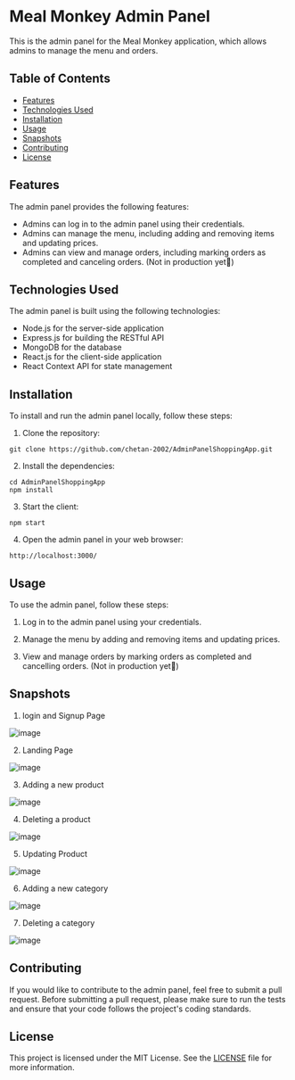 # Meal Monkey Admin Panel

This is the admin panel for the Meal Monkey application, which allows admins to manage the menu and orders.

## Table of Contents

- [Features](#features)
- [Technologies Used](#technologies-used)
- [Installation](#installation)
- [Usage](#usage)
- [Snapshots](#snapshots)
- [Contributing](#contributing)
- [License](#license)

## Features

The admin panel provides the following features:

- Admins can log in to the admin panel using their credentials.
- Admins can manage the menu, including adding and removing items and updating prices.
- Admins can view and manage orders, including marking orders as completed and canceling orders. (Not in production yet👀)

## Technologies Used

The admin panel is built using the following technologies:

- Node.js for the server-side application
- Express.js for building the RESTful API
- MongoDB for the database
- React.js for the client-side application
- React Context API for state management

## Installation

To install and run the admin panel locally, follow these steps:

1. Clone the repository:

```
git clone https://github.com/chetan-2002/AdminPanelShoppingApp.git
```

2. Install the dependencies:

```
cd AdminPanelShoppingApp
npm install
```

3. Start the client:

```
npm start
```

4. Open the admin panel in your web browser:

```
http://localhost:3000/
```

## Usage

To use the admin panel, follow these steps:

1. Log in to the admin panel using your credentials.

2. Manage the menu by adding and removing items and updating prices.

3. View and manage orders by marking orders as completed and cancelling orders. (Not in production yet👀)

## Snapshots

1. login and Signup Page

![image](https://user-images.githubusercontent.com/77783033/222412319-6425aadd-8584-4911-b5ba-a1f9ad7784a4.png)

2. Landing Page

![image](https://user-images.githubusercontent.com/77783033/222412880-0daaf67e-4d2b-4140-a3dd-333168a8f5c1.png)

3. Adding a new product 

![image](https://user-images.githubusercontent.com/77783033/222413040-c2290de7-c735-4c6d-868a-1c46dec241f5.png)

4. Deleting a product

![image](https://user-images.githubusercontent.com/77783033/222413111-f0725986-be46-4eb2-b38a-570a0d87e13e.png)

5. Updating Product

![image](https://user-images.githubusercontent.com/77783033/222413204-da46bf9f-14c5-4f80-9fd2-c589fbc474a8.png)

6. Adding a new category

![image](https://user-images.githubusercontent.com/77783033/222413304-2a531fe6-aa61-4664-bffd-432364138fcd.png)

7. Deleting a category

![image](https://user-images.githubusercontent.com/77783033/222413432-9ac837cc-7c06-48e3-81c3-508058515377.png)

## Contributing

If you would like to contribute to the admin panel, feel free to submit a pull request. Before submitting a pull request, please make sure to run the tests and ensure that your code follows the project's coding standards.

## License

This project is licensed under the MIT License. See the [LICENSE](LICENSE) file for more information.
